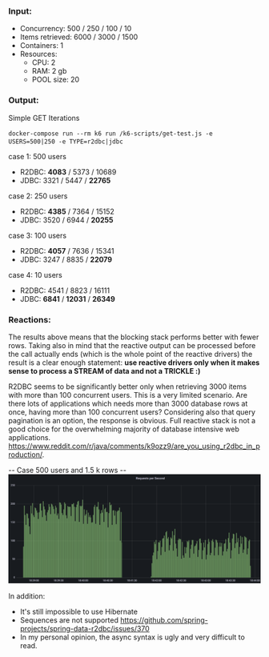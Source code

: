 ### Input:
- Concurrency: 500 / 250 / 100 / 10
- Items retrieved: 6000 / 3000 / 1500
- Containers: 1
- Resources:
    - CPU: 2
    - RAM: 2 gb
    - POOL size: 20
    
### Output:
Simple GET Iterations 

    docker-compose run --rm k6 run /k6-scripts/get-test.js -e USERS=500|250 -e TYPE=r2dbc|jdbc

case 1: 500 users

- R2DBC: **4083** / 5373 / 10689
- JDBC: 3321 / 5447 / **22765**

case 2: 250 users

- R2DBC: **4385** / 7364 / 15152
- JDBC: 3520 / 6944 / **20255**

case 3: 100 users

- R2DBC: **4057** / 7636 / 15341
- JDBC: 3247 / 8835 / **22079**

case 4: 10 users

- R2DBC: 4541 / 8823 / 16111
- JDBC: **6841** / **12031** / **26349**

### Reactions:
The results above means that the blocking stack performs better with fewer rows.
Taking also in mind that the reactive output can be processed before the call actually ends (which is the whole point of the reactive drivers)
the result is a clear enough statement: **use reactive drivers only when it makes sense to process a STREAM of data and not a TRICKLE :)**

R2DBC seems to be significantly better only when retrieving 3000 items with more than 100 concurrent users.
This is a very limited scenario.  Are there lots of applications which needs more than 3000 database rows at once,
having more than 100 concurrent users? Considering also that query pagination is an option, the response is obvious.
Full reactive stack is not a good choice for the overwhelming majority of database intensive web applications.
https://www.reddit.com/r/java/comments/k9ozz9/are_you_using_r2dbc_in_production/.

-- Case 500 users and 1.5 k rows -- 
![](img.png)

In addition:
- It's still impossible to use Hibernate
- Sequences are not supported https://github.com/spring-projects/spring-data-r2dbc/issues/370
- In my personal opinion, the async syntax is ugly and very difficult to read.

    

